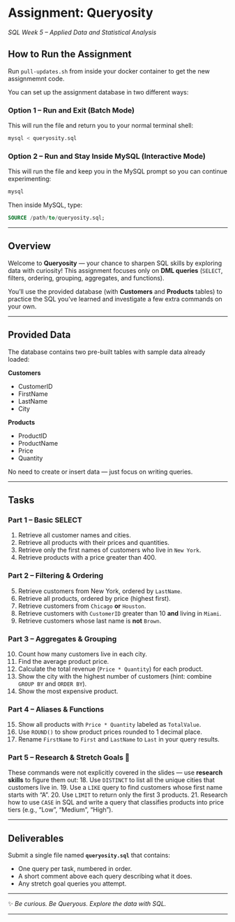 # Assignment: **Queryosity**

*SQL Week 5 – Applied Data and Statistical Analysis*

## How to Run the Assignment
Run `pull-updates.sh` from inside your docker container to get the new assignmemnt code.

You can set up the assignment database in two different ways:

### Option 1 – Run and Exit (Batch Mode)

This will run the file and return you to your normal terminal shell:

```bash
mysql < queryosity.sql
```

### Option 2 – Run and Stay Inside MySQL (Interactive Mode)

This will run the file and keep you in the MySQL prompt so you can continue experimenting:

```bash
mysql
```

Then inside MySQL, type:

```sql
SOURCE /path/to/queryosity.sql;
```

---

## Overview

Welcome to **Queryosity** — your chance to sharpen SQL skills by exploring data with curiosity! This assignment focuses only on **DML queries** (`SELECT`, filters, ordering, grouping, aggregates, and functions).

You’ll use the provided database (with **Customers** and **Products** tables) to practice the SQL you’ve learned and investigate a few extra commands on your own.

---

## Provided Data

The database contains two pre-built tables with sample data already loaded:

**Customers**

* CustomerID
* FirstName
* LastName
* City

**Products**

* ProductID
* ProductName
* Price
* Quantity

No need to create or insert data — just focus on writing queries.

---

## Tasks

### Part 1 – Basic SELECT

1. Retrieve all customer names and cities.
2. Retrieve all products with their prices and quantities.
3. Retrieve only the first names of customers who live in `New York`.
4. Retrieve products with a price greater than 400.

### Part 2 – Filtering & Ordering

5. Retrieve customers from New York, ordered by `LastName`.
6. Retrieve all products, ordered by price (highest first).
7. Retrieve customers from `Chicago` **or** `Houston`.
8. Retrieve customers with `CustomerID` greater than 10 **and** living in `Miami`.
9. Retrieve customers whose last name is **not** `Brown`.

### Part 3 – Aggregates & Grouping

10. Count how many customers live in each city.
11. Find the average product price.
12. Calculate the total revenue (`Price * Quantity`) for each product.
13. Show the city with the highest number of customers (hint: combine `GROUP BY` and `ORDER BY`).
14. Show the most expensive product.

### Part 4 – Aliases & Functions

15. Show all products with `Price * Quantity` labeled as `TotalValue`.
16. Use `ROUND()` to show product prices rounded to 1 decimal place.
17. Rename `FirstName` to `First` and `LastName` to `Last` in your query results.

### Part 5 – Research & Stretch Goals 🚀

These commands were not explicitly covered in the slides — use **research skills** to figure them out:
18. Use `DISTINCT` to list all the unique cities that customers live in.
19. Use a `LIKE` query to find customers whose first name starts with “A”.
20. Use `LIMIT` to return only the first 3 products.
21. Research how to use `CASE` in SQL and write a query that classifies products into price tiers (e.g., “Low”, “Medium”, “High”).

---

## Deliverables

Submit a single file named **`queryosity.sql`** that contains:

* One query per task, numbered in order.
* A short comment above each query describing what it does.
* Any stretch goal queries you attempt.

---

✨ *Be curious. Be Queryous. Explore the data with SQL.*

---
